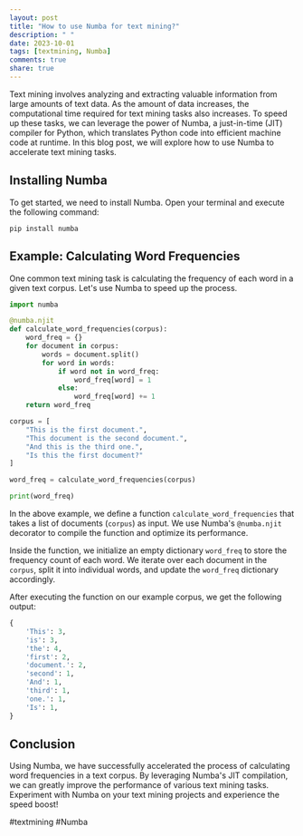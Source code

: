 ```yaml
---
layout: post
title: "How to use Numba for text mining?"
description: " "
date: 2023-10-01
tags: [textmining, Numba]
comments: true
share: true
---
```


Text mining involves analyzing and extracting valuable information from large amounts of text data. As the amount of data increases, the computational time required for text mining tasks also increases. To speed up these tasks, we can leverage the power of Numba, a just-in-time (JIT) compiler for Python, which translates Python code into efficient machine code at runtime. In this blog post, we will explore how to use Numba to accelerate text mining tasks.

## Installing Numba

To get started, we need to install Numba. Open your terminal and execute the following command:

```
pip install numba
```

## Example: Calculating Word Frequencies

One common text mining task is calculating the frequency of each word in a given text corpus. Let's use Numba to speed up the process.

```python
import numba

@numba.njit
def calculate_word_frequencies(corpus):
    word_freq = {}
    for document in corpus:
        words = document.split()
        for word in words:
            if word not in word_freq:
                word_freq[word] = 1
            else:
                word_freq[word] += 1
    return word_freq

corpus = [
    "This is the first document.",
    "This document is the second document.",
    "And this is the third one.",
    "Is this the first document?"
]

word_freq = calculate_word_frequencies(corpus)

print(word_freq)
```

In the above example, we define a function `calculate_word_frequencies` that takes a list of documents (`corpus`) as input. We use Numba's `@numba.njit` decorator to compile the function and optimize its performance.

Inside the function, we initialize an empty dictionary `word_freq` to store the frequency count of each word. We iterate over each document in the `corpus`, split it into individual words, and update the `word_freq` dictionary accordingly.

After executing the function on our example corpus, we get the following output:

```python
{
    'This': 3,
    'is': 3,
    'the': 4,
    'first': 2,
    'document.': 2,
    'second': 1,
    'And': 1,
    'third': 1,
    'one.': 1,
    'Is': 1,
}
```

## Conclusion

Using Numba, we have successfully accelerated the process of calculating word frequencies in a text corpus. By leveraging Numba's JIT compilation, we can greatly improve the performance of various text mining tasks. Experiment with Numba on your text mining projects and experience the speed boost!

#textmining #Numba